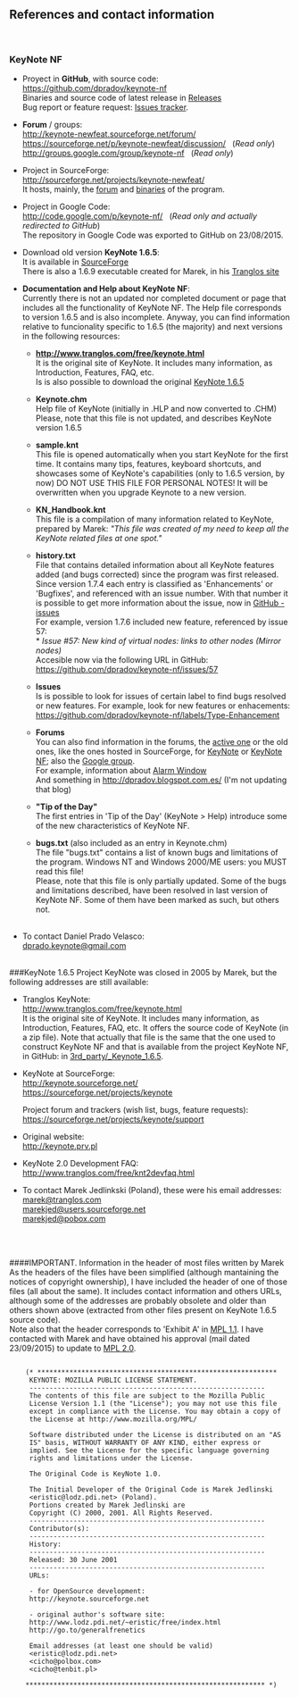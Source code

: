 ## References and contact information
<br>

### KeyNote NF 
* Proyect in **GitHub**, with source code:  
    <https://github.com/dpradov/keynote-nf>  
    Binaries and source code of latest release in [Releases](https://github.com/dpradov/keynote-nf/releases)  
	Bug report or feature request: [Issues tracker](https://github.com/dpradov/keynote-nf/issues).
  
* **Forum** / groups:  
    <http://keynote-newfeat.sourceforge.net/forum/>  
    <https://sourceforge.net/p/keynote-newfeat/discussion/> &nbsp; (_Read only_)  
    <http://groups.google.com/group/keynote-nf> &nbsp; (_Read only_)  

* Project in SourceForge:  
  <http://sourceforge.net/projects/keynote-newfeat/>  
  It hosts, mainly, the [forum](http://keynote-newfeat.sourceforge.net/forum/) and [binaries](https://sourceforge.net/projects/keynote-newfeat/files/) of the program.
  
* Project in Google Code:  
  <http://code.google.com/p/keynote-nf/> &nbsp; (_Read only and actually redirected to GitHub_)  
  The repository in Google Code was exported to GitHub on 23/08/2015.

* Download old version **KeyNote 1.6.5**:  
  It is available in [SourceForge](https://sourceforge.net/projects/keynote/files/latest/download)  
  There is also a 1.6.9 executable created for Marek, in his [Tranglos site](http://www.tranglos.com/free/keynote.html)

* **Documentation and Help about KeyNote NF**:  
  Currently there is not an updated nor completed document or page that includes all the
  functionality of KeyNote NF. The Help file corresponds to version 1.6.5 and is also
  incomplete.
  Anyway, you can find information relative to funcionality specific to 1.6.5 (the majority) and 
  next versions in the following resources:
  
     * **http://www.tranglos.com/free/keynote.html**  
      It is the original site of KeyNote. It includes many information, as Introduction, Features, FAQ, etc.  
      Is is also possible to download the original [KeyNote 1.6.5](http://www.tranglos.com/free/keynote.html) 

     * **Keynote.chm**  
       Help file of KeyNote (initially in .HLP and now converted to .CHM)  
       Please, note that this file is not updated, and describes KeyNote version 1.6.5

     * **sample.knt**  
       This file is opened automatically when you start KeyNote for the first time. It contains many tips,
       features, keyboard shortcuts, and showcases some of KeyNote's capabilities (only to 1.6.5 version, by now)
       DO NOT USE THIS FILE FOR PERSONAL NOTES! It will be overwritten when you upgrade Keynote to a new version.
  
     * **KN_Handbook.knt**  
      This file is a compilation of many information related to KeyNote, prepared by Marek: 
      _"This file was created of my need to keep all the KeyNote related files at one spot."_
   
     * **history.txt**  
       File that contains detailed information about all KeyNote features added (and bugs corrected) since the 
       program was first released.
       Since version 1.7.4 each entry is classified as 'Enhancements' or 'Bugfixes', and referenced with 
       an issue number.
       With that number it is possible to get more information about the issue, now in
       [GitHub - issues](https://github.com/dpradov/keynote-nf/issues)  
       For example, version 1.7.6 included new feature, referenced by issue 57:  
           * _Issue #57: New kind of virtual nodes: links to other nodes (Mirror nodes)_  
       Accesible now via the following URL in GitHub: <https://github.com/dpradov/keynote-nf/issues/57>   
  
     * **Issues**  
       Is is possible to look for issues of certain label to find bugs resolved or new features.
       For example, look for new features or enhacements:  
       <https://github.com/dpradov/keynote-nf/labels/Type-Enhancement>
  
     * **Forums**  
       You can also find information in the forums, the [active one](http://keynote-newfeat.sourceforge.net/forum/) or the
       old ones, like the ones hosted in SourceForge, for [KeyNote](https://sourceforge.net/projects/keynote/support) 
       or [KeyNote NF](https://sourceforge.net/p/keynote-newfeat/discussion/); 
       also the [Google group](http://groups.google.com/group/keynote-nf).  
       For example, information about [Alarm Window](http://keynote-newfeat.sourceforge.net/forum/viewtopic.php?f=18&t=47)  
       And something in http://dpradov.blogspot.com.es/ (I'm not updating that blog)
  
     * **"Tip of the Day"**  
       The first entries in 'Tip of the Day' (KeyNote > Help) introduce some of the new characteristics of KeyNote NF. 
  
     * **bugs.txt** (also included as an entry in Keynote.chm)  
       The file "bugs.txt" contains a list of known bugs and limitations of the program. 
       Windows NT and Windows 2000/ME users: you MUST read this file!  
       Please, note that this file is only partially updated. Some of the bugs and limitations 
       described, have been resolved in last version of KeyNote NF. Some of them have been marked 
       as such, but others not.
<br><br>

* To contact Daniel Prado Velasco:  
  dprado.keynote@gmail.com
  
<br>  
###KeyNote 1.6.5  
Project KeyNote was closed in 2005 by Marek, but the following addresses are still available:

* Tranglos KeyNote:   
   <http://www.tranglos.com/free/keynote.html>   
   It is the original site of KeyNote. It includes many information, as Introduction, Features, FAQ, etc.
   It offers the source code of KeyNote (in a zip file). Note that actually that file is the same that the one used to construct KeyNote NF
   and that is available from the project KeyNote NF, in GitHub: in [3rd_party/_Keynote_1.6.5](3rd_party/_Keynote_1.6.5/_keynote_source_165.zip).
   
* KeyNote at SourceForge:   
   <http://keynote.sourceforge.net/>  
   <https://sourceforge.net/projects/keynote>  

   Project forum and trackers (wish list, bugs, feature requests):  
   <https://sourceforge.net/projects/keynote/support>
   
* Original website:  
  <http://keynote.prv.pl>   
  
* KeyNote 2.0 Development FAQ:  
  <http://www.tranglos.com/free/knt2devfaq.html>

* To contact Marek Jedlinkski (Poland), these were his email addresses:  
  marek@tranglos.com  
  marekjed@users.sourceforge.net  
  marekjed@pobox.com  

<br><br>  
  
####IMPORTANT. Information in the header of most files written by Marek
   As the headers of the files have been simplified (although mantaining the notices of copyright ownership), I have included 
   the header of one of those files (all about the same). It includes contact information and others URLs, although some of the 
   addresses are probably obsolete and older than others shown above (extracted from other files present on KeyNote 1.6.5 source code).  
      Note also that the header corresponds to 'Exhibit A' in [MPL 1.1](https://www.mozilla.org/en-US/MPL/1.1/). 
   I have contacted with Marek and have obtained his approval (mail dated 23/09/2015) to update to [MPL 2.0](https://www.mozilla.org/en-US/MPL/2.0/).
   
```delphi

	(* ************************************************************
	 KEYNOTE: MOZILLA PUBLIC LICENSE STATEMENT.
	 -----------------------------------------------------------
	 The contents of this file are subject to the Mozilla Public
	 License Version 1.1 (the "License"); you may not use this file
	 except in compliance with the License. You may obtain a copy of
	 the License at http://www.mozilla.org/MPL/

	 Software distributed under the License is distributed on an "AS
	 IS" basis, WITHOUT WARRANTY OF ANY KIND, either express or
	 implied. See the License for the specific language governing
	 rights and limitations under the License.

	 The Original Code is KeyNote 1.0.

	 The Initial Developer of the Original Code is Marek Jedlinski
	 <eristic@lodz.pdi.net> (Poland).
	 Portions created by Marek Jedlinski are
	 Copyright (C) 2000, 2001. All Rights Reserved.      
	 -----------------------------------------------------------
	 Contributor(s):                      
	 -----------------------------------------------------------
	 History:
	 -----------------------------------------------------------
	 Released: 30 June 2001
	 -----------------------------------------------------------
	 URLs:

	 - for OpenSource development:
	 http://keynote.sourceforge.net

	 - original author's software site:
	 http://www.lodz.pdi.net/~eristic/free/index.html
	 http://go.to/generalfrenetics

	 Email addresses (at least one should be valid)
	 <eristic@lodz.pdi.net>
	 <cicho@polbox.com>
	 <cicho@tenbit.pl>

	************************************************************ *)
	 
```
  